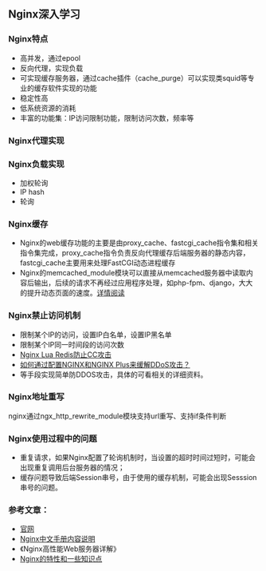 ## Nginx深入学习
### Nginx特点
* 高并发，通过epool
* 反向代理，实现负载
* 可实现缓存服务器，通过cache插件（cache_purge）可以实现类squid等专业的缓存软件实现的功能
* 稳定性高
* 低系统资源的消耗
* 丰富的功能集：IP访问限制功能，限制访问次数，频率等



### Nginx代理实现

### Nginx负载实现

* 加权轮询
* IP hash
* 轮询
	
### Nginx缓存
* Nginx的web缓存功能的主要是由proxy_cache、fastcgi_cache指令集和相关指令集完成，proxy_cache指令负责反向代理缓存后端服务器的静态内容，fastcgi_cache主要用来处理FastCGI动态进程缓存
* Nginx的memcached_module模块可以直接从memcached服务器中读取内容后输出，后续的请求不再经过应用程序处理，如php-fpm、django，大大的提升动态页面的速度。[详情阅读](http://www.open-open.com/lib/view/open1377777147386.html)


### Nginx禁止访问机制

* 限制某个IP的访问，设置IP白名单，设置IP黑名单
* 限制某个IP同一时间段的访问次数
* [Nginx Lua Redis防止CC攻击](http://www.linuxeye.com/security/nginx-lua-redis-waf.html)
* [如何通过配置NGINX和NGINX Plus来缓解DDoS攻击？](http://soledede.iteye.com/blog/2040189)
* 等手段实现简单防DDOS攻击，具体的可看相关的详细资料。

### Nginx地址重写

nginx通过ngx_http_rewrite_module模块支持url重写、支持if条件判断


### Nginx使用过程中的问题
 * 重复请求，如果Nginx配置了轮询机制时，当设置的超时时间过短时，可能会出现重复调用后台服务器的情况；
 * 缓存问题导致后端Session串号，由于使用的缓存机制，可能会出现Sesssion串号的问题。
  



### 参考文章：
* [官网](http://nginx.org/)
* [Nginx中文手册内容说明](http://www.cnblogs.com/gxbk629/p/4311984.html)
* 《Nginx高性能Web服务器详解》
* [Nginx的特性和一些知识点](http://www.cnblogs.com/na2po2lun/p/4191156.html)

